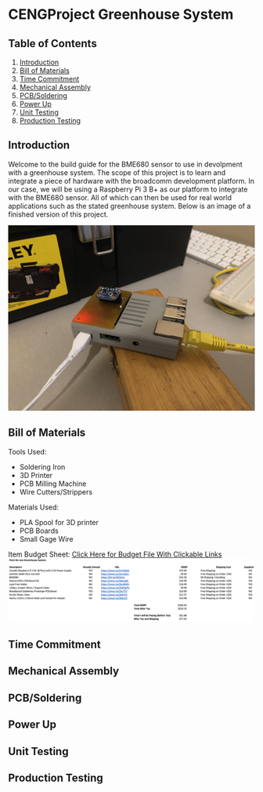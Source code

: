 # CENGProject Greenhouse System

## Table of Contents
1. [Introduction](#Introduction)
2. [Bill of Materials](#Bill-of-Materials)
3. [Time Commitment](#Time-Commitment)
4. [Mechanical Assembly](#Mechanical-Assembly)
5. [PCB/Soldering](#PCBSoldering)
6. [Power Up](#Power-Up)
7. [Unit Testing](#Unit-Testing)
8. [Production Testing](#Production-Testing)

## Introduction
Welcome to the build guide for the BME680 sensor to use in devolpment with a greenhouse system. The scope of this project is to learn and integrate a piece of hardware with the broadcomm development platform. In our case, we will be using a Raspberry Pi 3 B+ as our platform to integrate with the BME680 sensor. All of which can then be used for real world applications such as the stated greenhouse system. Below is an image of a finished version of this project.

![Finished Product](https://raw.githubusercontent.com/McAdieCENG/CENGProject/master/Images/PiCase4.jpg)

## Bill of Materials
Tools Used:
- Soldering Iron
- 3D Printer
- PCB Milling Machine
- Wire Cutters/Strippers

Materials Used:
- PLA Spool for 3D printer
- PCB Boards
- Small Gage Wire

Item Budget Sheet: [Click Here for Budget File With Clickable Links](https://github.com/McAdieCENG/CENGProject/blob/master/Documentation/Budget%20Files/Budget.xlsx)
![Budget](https://raw.githubusercontent.com/McAdieCENG/CENGProject/master/Images/Budget.png)

## Time Commitment

## Mechanical Assembly

## PCB/Soldering

## Power Up

## Unit Testing

## Production Testing
